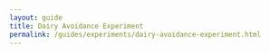 ```yaml
---
layout: guide
title: Dairy Avoidance Experiment
permalink: /guides/experiments/dairy-avoidance-experiment.html
---
```


